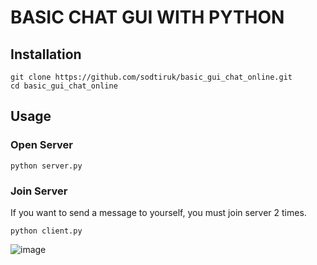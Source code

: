 # BASIC CHAT GUI WITH PYTHON

## Installation
```
git clone https://github.com/sodtiruk/basic_gui_chat_online.git
cd basic_gui_chat_online
```
## Usage
### Open Server
```
python server.py
```
### Join Server
If you want to send a message to yourself, you must join server 2 times.
```
python client.py
```

![image](https://github.com/sodtiruk/basic_gui_chat_online/assets/153023501/ac605f85-8f01-4026-b69a-9488b759c922)
